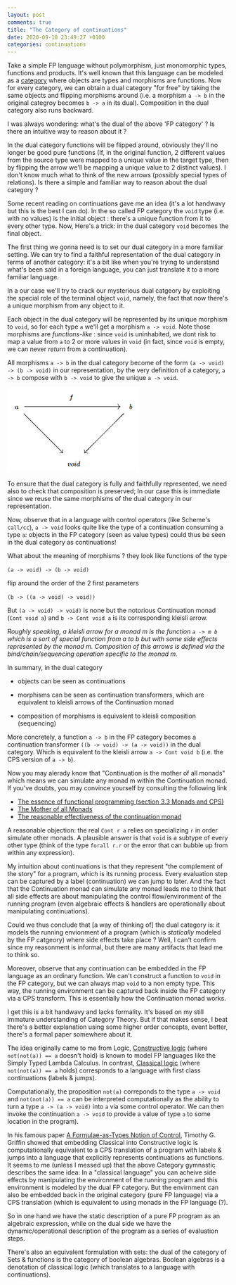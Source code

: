 ```yaml
---
layout: post
comments: true
title: "The Category of continuations"
date: 2020-09-18 23:49:27 +0100
categories: continuations
---
```


Take a simple FP language without polymorphism, just monomorphic types, functions and products. It's well known that this language can be modeled as a [category](<https://en.wikipedia.org/wiki/Category_(mathematics)>) where objects are types and morphisms are functions. Now for every category, we can obtain a dual category "for free" by taking the same objects and flipping morphisms around (i.e. a morphism `a -> b` in the original categroy becomes `b -> a` in its dual). Composition in the dual category also runs backward.

I was always wondering: what's the dual of the above 'FP category' ? Is there an intuitive way to reason about it ?

In the dual category functions will be flipped around, obviously they'll no longer be good pure functions (If, in the original function, 2 different values from the source type were mapped to a unique value in the target type, then by flipping the arrow we'll be mapping a unique value to 2 distinct values). I don't know much what to think of the new arrows (possibly special types of relations). Is there a simple and familiar way to reason about the dual category ?

Some recent reading on continuations gave me an idea (it's a lot handwavy but this is the best I can do). In the so called FP category the `void` type (i.e. with no values) is the initial object : there's a unique function from it to every other type. Now, Here's a trick: in the dual category `void` becomes the final object.

The first thing we gonna need is to set our dual category in a more familiar setting. We can try to find a faithful representation of the dual category in terms of another category: it's a bit like when you're trying to understand what's been said in a foreign language, you can just translate it to a more familiar language.

In a our case we'll try to crack our mysterious dual catgeory by exploiting the special role of the terminal object `void`, namely, the fact that now there's a unique morphism from any object to it.

Each object in the dual category will be represented by its unique morphism to `void`, so for each type `a` we'll get a morphism `a -> void`. Note those morphisms are _functions-like_ : since `void` is uninhabited, we dont risk to map a value from `a` to 2 or more values in `void` (in fact, since `void` is empty, we can never _return_ from a continuation).

All morphisms `a -> b` in the dual category become of the form `(a -> void) -> (b -> void)` in our representation, by the very definition of a category, `a -> b` compose with `b -> void` to give the unique `a -> void`.

![Composition in slice category](./slice-cat.png)

To ensure that the dual category is fully and faithfully represented, we need also to check that composition is preserved; In our case this is immediate since we reuse the same morphisms of the dual category in our representation.

Now, observe that in a language with control operators (like Scheme's `call/cc`), `a -> void` looks quite like the type of a continuation consuming a type `a`: objects in the FP category (seen as value types) could thus be seen in the dual category as continuations!

What about the meaning of morphisms ? they look like functions of the type

`(a -> void) -> (b -> void)`

flip around the order of the 2 first parameters

`(b -> ((a -> void) -> void))`

But `(a -> void) -> void)` is none but the notorious Continuation monad (`Cont void a`) and `b -> Cont void a` is its corresponding kleisli arrow.

_Roughly speaking, a kleisli arrow for a monad m is the function `a -> m b` which is a sort of special function from a to b but with some side effects represented by the monad m. Composition of this arrows is defined via the bind/chain/sequencing operation specific to the monad m._

In summary, in the dual category

- objects can be seen as continuations

- morphisms can be seen as continuation transformers, which are equivalent to kleisli arrows of the Continuation monad

- composition of morphisms is equivalent to kleisli composition (sequencing)

More concretely, a function `a -> b` in the FP category becomes a continuation transformer `((b -> void) -> (a -> void))` in the dual category. Which is equivalent to the kleisli arrow `a -> Cont void b` (i.e. the CPS version of `a -> b`).

Now you may alerady know that "Continuation is the mother of all monads" which means we can simulate any monad m within the Continuation monad. If you've doubts, you may convince yourself by consulting the following link

- [The essence of functional programming (section 3.3 Monads and CPS)](bit.ly/2RAB2bU)
- [The Mother of all Monads](bit.ly/3hCgBpm)
- [The reasonable effectiveness of the continuation monad](bit.ly/2GZUIUi)

A reasonable objection: the real `Cont r a` relies on specializing `r` in order simulate other monads. A plausible answer is that `void` is a subtype of every other type (think of the type `forall r.r` or the error that can bubble up from within any expression).

My intuition about continuations is that they represent "the complement of the story" for a program, which is its running process. Every evaluation step can be captured by a label (continuation) we can jump to later. And the fact that the Continuation monad can simulate any monad leads me to think that all side effects are about manipulating the control flow/environment of the running program (even algebraic effects & handlers are operationally about manipulating continuations).

Could we thus conclude that [a way of thinking of] the dual category is: it models the running envionment of a program (which is _statically_ modeled by the FP catgeory) where side effects take place ? Well, I can't confirm since my reasonment is informal, but there are many artifacts that lead me to think so.

Moreover, observe that any continuation can be embedded in the FP language as an ordinary function. We can't construct a function to `void` in the FP category, but we can always map `void` to a non empty type. This way, the running environment can be captured back inside the FP category via a CPS transform. This is essentially how the Continuation monad works.

I get this is a bit handwavy and lacks formality. It's based on my still immature understanding of Category Theory. But if that makes sense, I beat there's a better explanation using some higher order concepts, event better, there's a formal paper somewhere about it.

The idea originally came to me from Logic, [Constructive logic](https://en.wikipedia.org/wiki/Intuitionistic_logic) (where `not(not(a)) == a` doesn't hold) is known to model FP languages like the Simply Typed Lambda Calculus. In contrast, [Classical logic](https://en.wikipedia.org/wiki/Classical_logic) (where `not(not(a)) == a` holds) corresponds to a language with first class continuations (labels & jumps).

Computationally, the proposition `not(a)` correponds to the type `a -> void` and `not(not(a)) == a` can be interpreted computationally as the ability to turn a type `a -> (a -> void)` into `a` via some control operator. We can then invoke the continuation `a -> void` to provide a value of type `a` to some location in the program).

In his famous paper [A Formulae-as-Types Notion of Control](bit.ly/3kn5mmz), Timothy G. Griffin showed that embedding Classical into Constructive logic is computationally equivalent to a CPS translation of a program with labels & jumps into a language that explicitly represents continuations as functions. It seems to me (unless I messed up) that the above Category gymnastic describes the same idea: In a "classical language" you can acheive side effects by manipulating the environment of the running program and this environment is modeled by the dual FP category. But the envirnment can also be embedded back in the original category (pure FP language) via a CPS translation (which is equivalent to using monads in the FP language (?).

So in one hand we have the static description of a pure FP program as an algebraic expression, while on the dual side we have the dynamic/operational description of the program as a series of evaluation steps.

There's also an equivalent formulation with sets: the dual of the category of Sets & functions is the category of boolean algebras. Boolean algebras is a denotation of classical logic (which translates to a language with continuations).
